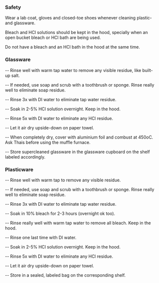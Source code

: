 ### Safety

Wear a lab coat, gloves and closed-toe shoes whenever cleaning plastic- and glassware.

Bleach and HCl solutions should be kept in the hood, specially when an open bucket bleach or HCl bath are being used. 

Do not have a bleach and an HCl bath in the hood at the same time. 

### Glassware

-- Rinse well with warm tap water to remove any visible residue, like built-up salt. 

-- If needed, use soap and scrub with a toothbrush or sponge. Rinse really well to eliminate soap residue. 

-- Rinse 3x with DI water to eliminate tap water residue. 

-- Soak in 2-5% HCl solution overnight. Keep in the hood. 

-- Rinse 5x with DI water to eliminate any HCl residue. 

-- Let it air dry upside-down on paper towel. 

-- When completely dry, cover with aluminium foil and combust at 450oC. Ask Thais before using the muffle furnace.

-- Store supercleaned glassware in the glassware cupboard on the shelf labeled accordingly.


### Plasticware
-- Rinse well with warm tap to remove any visible residue.

-- If needed, use soap and scrub with a toothbrush or sponge. Rinse really well to eliminate soap residue. 

-- Rinse 3x with DI water to eliminate tap water residue. 

-- Soak in 10% bleach for 2-3 hours (overnight ok too).

-- Rinse really well with warm tap water to remove all bleach. Keep in the hood.

-- Rinse one last time with DI water.

-- Soak in 2-5% HCl solution overnight. Keep in the hood. 

-- Rinse 5x with DI water to eliminate any HCl residue. 

-- Let it air dry upside-down on paper towel. 

-- Store in a sealed, labeled bag on the corresponding shelf.
